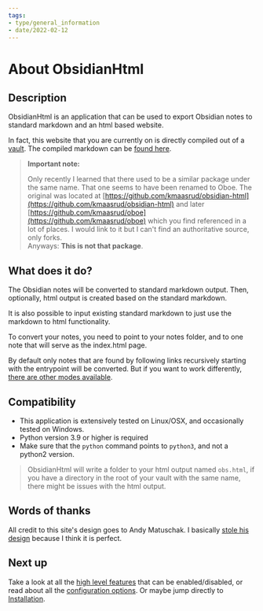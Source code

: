 ```yaml
---
tags:
- type/general_information
- date/2022-02-12
---
```

   
# About ObsidianHtml   
## Description   
ObsidianHtml is an application that can be used to export Obsidian notes to standard markdown and an html based website.    
   
In fact, this website that you are currently on is directly compiled out of a [vault](https://github.com/obsidian-html/obsidian-html.github.io/tree/main/__src/vault). The compiled markdown can be [found here](https://github.com/obsidian-html/obsidian-html.github.io/blob/main/md/index.md).   
   
> **Important note:**    
>   
> Only recently I learned that there used to be a similar package under the same name. That one seems to have been renamed to Oboe. The original was located at [https://github.com/kmaasrud/obsidian-html](https://github.com/kmaasrud/obsidian-html) and later [https://github.com/kmaasrud/oboe](https://github.com/kmaasrud/oboe) which you find referenced in a lot of places. I would link to it but I can't find an authoritative source, only forks.    
> Anyways: **This is not that package**.   
   
## What does it do?   
The Obsidian notes will be converted to standard markdown output. Then, optionally, html output is created based on the standard markdown.   
   
It is also possible to input existing standard markdown to just use the markdown to html functionality.   
   
To convert your notes, you need to point to your notes folder, and to one note that will serve as the index.html page.   
   
By default only notes that are found by following links recursively starting with the entrypoint will be converted. But if you want to work differently, [there are other modes available](../Configurations/Modes.md).   
   
## Compatibility   
   
- This application is extensively tested on Linux/OSX, and occasionally tested on Windows.   
- Python version 3.9 or higher is required   
- Make sure that the `python` command points to `python3`, and not a python2 version.   
   
> ObsidianHtml will write a folder to your html output named `obs.html`, if you have a directory in the root of your vault with the same name, there might be issues with the html output.   
   
## Words of thanks   
All credit to this site's design goes to Andy Matuschak. I basically [stole his design](https://notes.andymatuschak.org/Evergreen_notes) because I think it is perfect.   
   
## Next up   
Take a look at all the [high level features](../MOCs/Features.md) that can be enabled/disabled, or read about all the [configuration options](../Configurations/Configuration%20Options.md). Or maybe jump directly to [Installation](../Instructions/Installation.md).